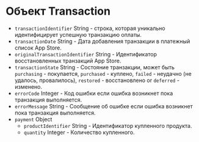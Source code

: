 # Объект Transaction

* `transactionIdentifier` String - строка, которая уникально идентифицирует успешную транзакцию оплаты.
* `transactionDate` String - Дата добавления транзакции в платежный список App Store.
* `originalTransactionIdentifier` String - Идентификатор восстановленных транзакций App Store.
* `transactionState` String - Состояние транзакции, может быть `purchasing` - покупается, `purchased` - куплено, `failed` - неудачно (не удалось, провалилось), `restored` - восстановлено or `deferred` - изменено. 
* `errorCode` Integer - Код ошибки если ошибка возникнет пока транзакция выполняется.
* `errorMessage` String - Сообщение об ошибке если ошибка возникнет пока транзакция выполняется.
* `payment` Object 
  * `productIdentifier` String - Идентификатор купленного продукта.
  * `quantity` Integer - Количество купленного.